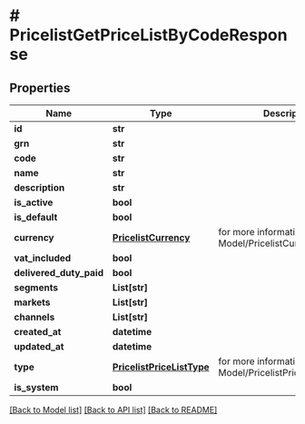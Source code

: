 # # PricelistGetPriceListByCodeResponse


## Properties 


Name | Type | Description | Notes
------------ | ------------- | ------------- | -------------
**id**| **str** |   | [optional]
**grn**| **str** |   | [optional]
**code**| **str** |   | [optional]
**name**| **str** |   | [optional]
**description**| **str** |   | [optional]
**is_active**| **bool** |   | [optional]
**is_default**| **bool** |   | [optional]
**currency**| [**PricelistCurrency**](PricelistCurrency.md) |  for more information please, see Model/PricelistCurrency.php  | [optional] [default to PricelistCurrency.XXX]
**vat_included**| **bool** |   | [optional]
**delivered_duty_paid**| **bool** |   | [optional]
**segments**| **List[str]** |   | [optional]
**markets**| **List[str]** |   | [optional]
**channels**| **List[str]** |   | [optional]
**created_at**| **datetime** |   | [optional]
**updated_at**| **datetime** |   | [optional]
**type**| [**PricelistPriceListType**](PricelistPriceListType.md) |  for more information please, see Model/PricelistPriceListType.php  | [optional] [default to PricelistPriceListType.UNKNOWN]
**is_system**| **bool** |   | [optional]


[[Back to Model list]](../../README.md#models) [[Back to API list]](../../README.md#endpoints) [[Back to README]](../../README.md)


